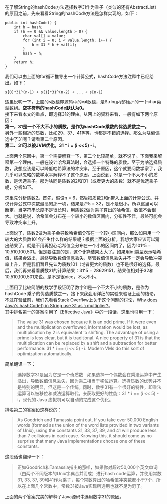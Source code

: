 在了解String的hashCode方法选择数字31作为乘子（类似的还有AbstractList）的原因之前，先来看看String的hashCode方法是怎样实现的，如下：
```
public int hashCode() {
    int h = hash;
    if (h == 0 && value.length > 0) {
        char val[] = value;
        for (int i = 0; i < value.length; i++) {
            h = 31 * h + val[i];
        }
        hash = h;
    }
    return h;
}
```
我们可以由上面的for循环推导出一个计算公式，hashCode方法注释中已经给出。如下：
```
s[0]*31^(n-1) + s[1]*31^(n-2) + ... + s[n-1]
```
这里说明一下，上面的s数组即源码中的val数组，是String内部维护的一个char类型数组。**空字符串的hashCode默认为0。**  
接下来看本文的重点，即选择31的理由。从网上的资料来看，一般有如下两个原因：  
**第一，31是一个不大不小的质数，是作为hashCode乘数的优选质数之一。**  
另外一些相近的质数，比如29、37、41等等，也都是不错的选择。那么为啥偏偏选中了31呢？请看第二个原因。  
**第二、31可以被JVM优化，31 * i = (i << 5) - i。**  

上面两个原因中，第一个需要解释一下，第二个比较简单，就不说了。下面我来解释第一个理由。一般在设计哈希算法时，会选择一个特殊的质数。至于为啥选择质数，我想应该是可以降低哈希算法的冲突率。至于原因，这个就要问数学家了，我几乎可以忽略的数学水平解释不了这个原因。上面说到，31是一个不大不小的质数，是优选乘子。那为啥同是质数的2和101（或者更大的质数）就不是优选乘子呢，分析如下。  

这里先分析质数2。首先，假设n = 6，然后把质数2和n带入上面的计算公式。并仅计算公式中次数最高的那一项，结果是2^5 = 32，是不是很小。所以这里可以断定，当字符串长度不是很长时，用质数2做为乘子算出的哈希值，数值不会很大。也就是说，哈希值会分布在一个较小的数值区间内，分布性不佳，最终可能会导致冲突率上升。  

上面说了，质数2做为乘子会导致哈希值分布在一个较小区间内，那么如果用一个较大的大质数101会产生什么样的结果呢？根据上面的分析，我想大家应该可以猜出结果了。就是不用再担心哈希值会分布在一个小的区间内了，因为101^5 = 10,510,100,501。但是要注意的是，这个计算结果太大了。如果用int类型表示哈希值，结果会溢出，最终导致数值信息丢失。尽管数值信息丢失并不一定会导致冲突率上升，但是我们暂且先认为质数101（或者更大的质数）也不是很好的选择。最后，我们再来看看质数31的计算结果：31^5 = 28629151，结果值相对于32和10,510,100,501来说。是不是很nice，不大不小。  

上面用了比较简陋的数学手段证明了数字31是一个不大不小的质数，是作为 hashCode 乘子的优选质数之一。接下来我会用详细的实验来验证上面的结论，不过在验证前，我们先看看Stack Overflow上关于这个问题的讨论，[Why does Java's hashCode() in String use 31 as a multiplier?](https://stackoverflow.com/questions/299304/why-does-javas-hashcode-in-string-use-31-as-a-multiplier)。  
其中排名第一的答案引用了《Effective Java》中的一段话，这里也引用一下：  
> The value 31 was chosen because it is an odd prime. If it were even and the multiplication overflowed, information would be lost, as multiplication by 2 is equivalent to shifting. The advantage of using a prime is less clear, but it is traditional. A nice property of 31 is that the multiplication can be replaced by a shift and a subtraction for better performance: 31 * i == (i << 5) - i. Modern VMs do this sort of optimization automatically.

简单翻译一下：

> 选择数字31是因为它是一个奇质数，如果选择一个偶数会在乘法运算中产生溢出，导致数值信息丢失，因为乘二相当于移位运算。选择质数的优势并不是特别的明显，但这是一个传统。同时，数字31有一个很好的特性，即乘法运算可以被移位和减法运算取代，来获取更好的性能：31 * i == (i << 5) - i，现代的 Java 虚拟机可以自动的完成这个优化。

排名第二的答案设这样说的：
> As Goodrich and Tamassia point out, If you take over 50,000 English words (formed as the union of the word lists provided in two variants of Unix), using the constants 31, 33, 37, 39, and 41 will produce less than 7 collisions in each case. Knowing this, it should come as no surprise that many Java implementations choose one of these constants.

这段话也翻译一下：
> 正如Goodrich和Tamassia指出的那样，如果你对超过50,000个英文单词（由两个不同版本的Unix字典合并而成）进行hash code运算，并使用常数31, 33, 37, 39和41作为乘子，每个常数算出的哈希值冲突数都小于7个，所以在上面几个常数中，常数31被Java实现所选用也就不足为奇了。

上面的两个答案完美的解释了Java源码中选用数字31的原因。
